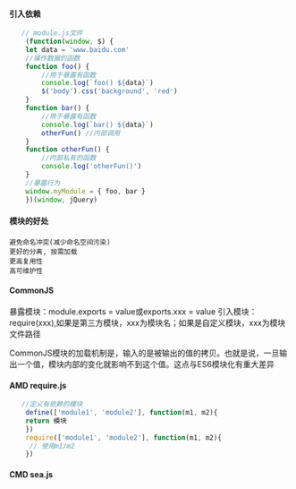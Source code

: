#### 引入依赖
```js
   // module.js文件
    (function(window, $) {
    let data = 'www.baidu.com'
    //操作数据的函数
    function foo() {
        //用于暴露有函数
        console.log(`foo() ${data}`)
        $('body').css('background', 'red')
    }
    function bar() {
        //用于暴露有函数
        console.log(`bar() ${data}`)
        otherFun() //内部调用
    }
    function otherFun() {
        //内部私有的函数
        console.log('otherFun()')
    }
    //暴露行为
    window.myModule = { foo, bar }
    })(window, jQuery)
```
#### 模块的好处
>
    避免命名冲突(减少命名空间污染)
    更好的分离, 按需加载
    更高复用性
    高可维护性
>
#### CommonJS
暴露模块：module.exports = value或exports.xxx = value
引入模块：require(xxx),如果是第三方模块，xxx为模块名；如果是自定义模块，xxx为模块文件路径
>
  CommonJS模块的加载机制是，输入的是被输出的值的拷贝。也就是说，一旦输出一个值，模块内部的变化就影响不到这个值。这点与ES6模块化有重大差异
>
#### AMD require.js
```js
   //定义有依赖的模块
    define(['module1', 'module2'], function(m1, m2){
    return 模块
    })
    require(['module1', 'module2'], function(m1, m2){
     // 使用m1/m2
    })
```
#### CMD sea.js